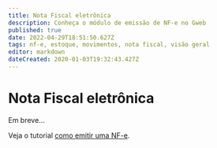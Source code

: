 ```yaml
---
title: Nota Fiscal eletrônica
description: Conheça o módulo de emissão de NF-e no Gweb
published: true
date: 2022-04-29T18:51:50.627Z
tags: nf-e, estoque, movimentos, nota fiscal, visão geral
editor: markdown
dateCreated: 2020-01-03T19:32:43.427Z
---
```


# Nota Fiscal eletrônica

Em breve...

Veja o tutorial [como emitir uma NF-e](/tutoriais/como-emitir-uma-nfe).